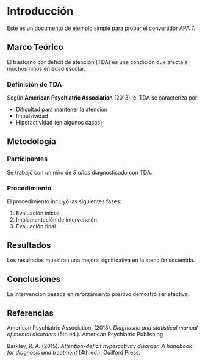 # Introducción

Este es un documento de ejemplo simple para probar el convertidor APA 7.

## Marco Teórico

El trastorno por déficit de atención (TDA) es una condición que afecta a muchos niños en edad escolar.

### Definición de TDA

Según **American Psychiatric Association** (2013), el TDA se caracteriza por:

- Dificultad para mantener la atención
- Impulsividad
- Hiperactividad (en algunos casos)

## Metodología

### Participantes

Se trabajó con un niño de *9 años* diagnosticado con TDA.

### Procedimiento

El procedimiento incluyó las siguientes fases:

1. Evaluación inicial
2. Implementación de intervención
3. Evaluación final

## Resultados

Los resultados muestran una mejora significativa en la atención sostenida.

## Conclusiones

La intervención basada en reforzamiento positivo demostró ser efectiva.

## Referencias

American Psychiatric Association. (2013). *Diagnostic and statistical manual of mental disorders* (5th ed.). American Psychiatric Publishing.

Barkley, R. A. (2015). *Attention-deficit hyperactivity disorder: A handbook for diagnosis and treatment* (4th ed.). Guilford Press.
